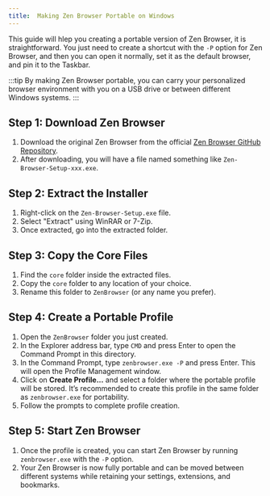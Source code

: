```yaml
---
title:  Making Zen Browser Portable on Windows
---
```



This guide will hlep you creating a portable version of Zen Browser, it is straightforward. You just need to create a shortcut with the `-P` option for Zen Browser, and then you can open it normally, set it as the default browser, and pin it to the Taskbar.

:::tip
By making Zen Browser portable, you can carry your personalized browser environment with you on a USB drive or between different Windows systems.
:::

## Step 1: Download Zen Browser

1. Download the original Zen Browser from the official [Zen Browser GitHub Repository](https://github.com/zen-browser/desktop/releases).
2. After downloading, you will have a file named something like `Zen-Browser-Setup-xxx.exe`.

## Step 2: Extract the Installer

1. Right-click on the `Zen-Browser-Setup.exe` file.
2. Select "Extract" using WinRAR or 7-Zip.
3. Once extracted, go into the extracted folder.

## Step 3: Copy the Core Files

1. Find the `core` folder inside the extracted files.
2. Copy the `core` folder to any location of your choice.
3. Rename this folder to `ZenBrowser` (or any name you prefer).

## Step 4: Create a Portable Profile

1. Open the `ZenBrowser` folder you just created.
2. In the Explorer address bar, type `CMD` and press Enter to open the Command Prompt in this directory.
3. In the Command Prompt, type `zenbrowser.exe -P` and press Enter. This will open the Profile Management window.
4. Click on **Create Profile...** and select a folder where the portable profile will be stored. It’s recommended to create this profile in the same folder as `zenbrowser.exe` for portability.
5. Follow the prompts to complete profile creation.

## Step 5: Start Zen Browser

1. Once the profile is created, you can start Zen Browser by running `zenbrowser.exe` with the `-P` option.
2. Your Zen Browser is now fully portable and can be moved between different systems while retaining your settings, extensions, and bookmarks.